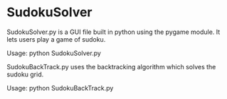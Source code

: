 # SudokuSolver


SudokuSolver.py is a GUI file built in python using the pygame module. It lets users play a game of sudoku.

Usage: python SudokuSolver.py


SudokuBackTrack.py uses the backtracking algorithm which solves the sudoku grid. 

Usage: python SudokuBackTrack.py
